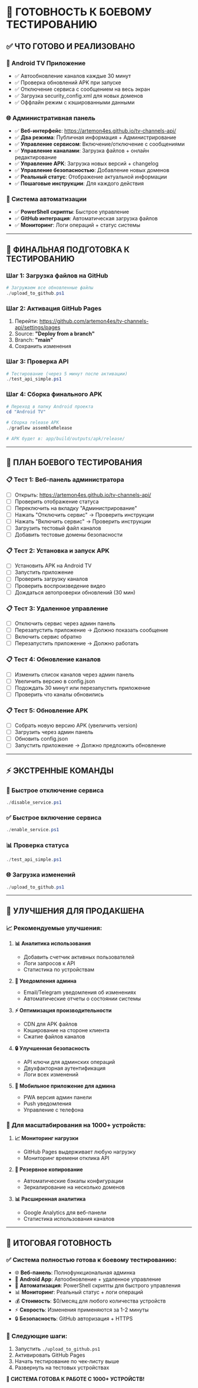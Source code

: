 # 🚀 ГОТОВНОСТЬ К БОЕВОМУ ТЕСТИРОВАНИЮ

## ✅ **ЧТО ГОТОВО И РЕАЛИЗОВАНО**

### **📱 Android TV Приложение**
- ✅ Автообновление каналов каждые 30 минут
- ✅ Проверка обновлений APK при запуске
- ✅ Отключение сервиса с сообщением на весь экран
- ✅ Загрузка security_config.xml для новых доменов
- ✅ Оффлайн режим с кэшированными данными

### **🌐 Административная панель**
- ✅ **Веб-интерфейс**: https://artemon4es.github.io/tv-channels-api/
- ✅ **Два режима**: Публичная информация + Администрирование
- ✅ **Управление сервисом**: Включение/отключение с сообщениями
- ✅ **Управление каналами**: Загрузка файлов + онлайн редактирование
- ✅ **Управление APK**: Загрузка новых версий + changelog
- ✅ **Управление безопасностью**: Добавление новых доменов
- ✅ **Реальный статус**: Отображение актуальной информации
- ✅ **Пошаговые инструкции**: Для каждого действия

### **🔄 Система автоматизации**
- ✅ **PowerShell скрипты**: Быстрое управление
- ✅ **GitHub интеграция**: Автоматическая загрузка файлов
- ✅ **Мониторинг**: Логи операций + статус системы

---

## 🎯 **ФИНАЛЬНАЯ ПОДГОТОВКА К ТЕСТИРОВАНИЮ**

### **Шаг 1: Загрузка файлов на GitHub**
```powershell
# Загружаем все обновленные файлы
./upload_to_github.ps1
```

### **Шаг 2: Активация GitHub Pages**
1. Перейти: https://github.com/artemon4es/tv-channels-api/settings/pages
2. Source: **"Deploy from a branch"**
3. Branch: **"main"**
4. Сохранить изменения

### **Шаг 3: Проверка API**
```powershell
# Тестирование (через 5 минут после активации)
./test_api_simple.ps1
```

### **Шаг 4: Сборка финального APK**
```powershell
# Переход в папку Android проекта
cd "Android TV"

# Сборка release APK
./gradlew assembleRelease

# APK будет в: app/build/outputs/apk/release/
```

---

## 🧪 **ПЛАН БОЕВОГО ТЕСТИРОВАНИЯ**

### **📋 Тест 1: Веб-панель администратора**
- [ ] Открыть: https://artemon4es.github.io/tv-channels-api/
- [ ] Проверить отображение статуса
- [ ] Переключить на вкладку "Администрирование"
- [ ] Нажать "Отключить сервис" → Проверить инструкции
- [ ] Нажать "Включить сервис" → Проверить инструкции
- [ ] Загрузить тестовый файл каналов
- [ ] Добавить тестовые домены безопасности

### **📋 Тест 2: Установка и запуск APK**
- [ ] Установить APK на Android TV
- [ ] Запустить приложение
- [ ] Проверить загрузку каналов
- [ ] Проверить воспроизведение видео
- [ ] Дождаться автопроверки обновлений (30 мин)

### **📋 Тест 3: Удаленное управление**
- [ ] Отключить сервис через админ панель
- [ ] Перезапустить приложение → Должно показать сообщение
- [ ] Включить сервис обратно
- [ ] Перезапустить приложение → Должно работать

### **📋 Тест 4: Обновление каналов**
- [ ] Изменить список каналов через админ панель
- [ ] Увеличить версию в config.json
- [ ] Подождать 30 минут или перезапустить приложение
- [ ] Проверить что каналы обновились

### **📋 Тест 5: Обновление APK**
- [ ] Собрать новую версию APK (увеличить version)
- [ ] Загрузить через админ панель
- [ ] Обновить config.json
- [ ] Запустить приложение → Должно предложить обновление

---

## ⚡ **ЭКСТРЕННЫЕ КОМАНДЫ**

### **🚨 Быстрое отключение сервиса**
```powershell
./disable_service.ps1
```

### **✅ Быстрое включение сервиса**
```powershell
./enable_service.ps1
```

### **📊 Проверка статуса**
```powershell
./test_api_simple.ps1
```

### **🌐 Загрузка изменений**
```powershell
./upload_to_github.ps1
```

---

## 🔧 **УЛУЧШЕНИЯ ДЛЯ ПРОДАКШЕНА**

### **📈 Рекомендуемые улучшения:**

1. **📊 Аналитика использования**
   - Добавить счетчик активных пользователей
   - Логи запросов к API
   - Статистика по устройствам

2. **🔔 Уведомления админа**
   - Email/Telegram уведомления об изменениях
   - Автоматические отчеты о состоянии системы

3. **⚡ Оптимизация производительности**
   - CDN для APK файлов
   - Кэширование на стороне клиента
   - Сжатие файлов каналов

4. **🔒 Улучшенная безопасность**
   - API ключи для админских операций
   - Двухфакторная аутентификация
   - Логи всех изменений

5. **📱 Мобильное приложение для админа**
   - PWA версия админ панели
   - Push уведомления
   - Управление с телефона

### **🚀 Для масштабирования на 1000+ устройств:**

1. **📈 Мониторинг нагрузки**
   - GitHub Pages выдерживает любую нагрузку
   - Мониторинг времени отклика API

2. **🔄 Резервное копирование**
   - Автоматические бэкапы конфигурации
   - Зеркалирование на несколько доменов

3. **📊 Расширенная аналитика**
   - Google Analytics для веб-панели
   - Статистика использования каналов

---

## 🎯 **ИТОГОВАЯ ГОТОВНОСТЬ**

### **✅ Система полностью готова к боевому тестированию:**

- 🌐 **Веб-панель**: Полнофункциональная админка
- 📱 **Android App**: Автообновление + удаленное управление  
- 🔄 **Автоматизация**: PowerShell скрипты для быстрого управления
- 📊 **Мониторинг**: Реальный статус + логи операций
- 💰 **Стоимость**: $0/месяц для любого количества устройств
- ⚡ **Скорость**: Изменения применяются за 1-2 минуты
- 🔒 **Безопасность**: GitHub авторизация + HTTPS

### **🚀 Следующие шаги:**
1. Запустить `./upload_to_github.ps1`
2. Активировать GitHub Pages
3. Начать тестирование по чек-листу выше
4. Развернуть на тестовых устройствах

**🎉 СИСТЕМА ГОТОВА К РАБОТЕ С 1000+ УСТРОЙСТВ!** 
